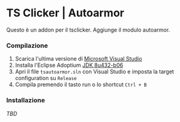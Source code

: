 # TS Clicker | Autoarmor

Questo è un addon per il tsclicker. Aggiunge il modulo autoarmor.

### Compilazione

1. Scarica l'ultima versione di [Microsoft Visual Studio](https://visualstudio.microsoft.com/)
2. Installa l'Eclipse Adoptium [JDK 8u432-b06](https://github.com/adoptium/temurin8-binaries/releases/tag/jdk8u432-b06)
3. Apri il file `tsautoarmor.sln` con Visual Studio e imposta la target configuration su `Release`
4. Compila premendo il tasto run o lo shortcut `Ctrl + B`

### Installazione

*TBD*
